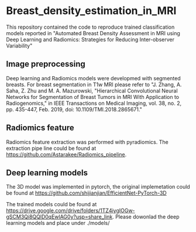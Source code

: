 # Breast_density_estimation_in_MRI
This repository contained the code to reproduce trained classification models reported in "Automated Breast Density Assessment in MRI using Deep Learning and Radiomics: Strategies for Reducing Inter-observer Variability"

## Image preprocessing
Deep learning and Radiomics models were developmed with segmented breasts. For breast segmentation in T1w MRI please refer to "J. Zhang, A. Saha, Z. Zhu and M. A. Mazurowski, "Hierarchical Convolutional Neural Networks for Segmentation of 
Breast Tumors in MRI With Application to Radiogenomics," in IEEE Transactions on Medical Imaging, vol. 38, no. 2, pp. 435-447, Feb. 2019, doi: 10.1109/TMI.2018.2865671."
## Radiomics feature
Radiomics feature extraction was performed with pyradiomics. The extraction pipe line could be found at https://github.com/Astarakee/Radiomics_pipeline.

## Deep learning models
The 3D model was implemented in pytorch, the original implemetation could be found at https://github.com/shijianjian/EfficientNet-PyTorch-3D

The trained models could be found at https://drive.google.com/drive/folders/1TZ4iygIOGw-gSCM3Qi8QQlD0qEwlAG0y?usp=share_link.
Please dowonlad the deep learning models and place under ./models/
